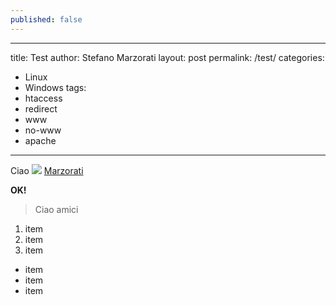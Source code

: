```yaml
---
published: false
---
```


---
title: Test
author: Stefano Marzorati
layout: post
permalink: /test/
categories:
  - Linux
  - Windows
tags:
  - htaccess
  - redirect
  - www
  - no-www
  - apache
---
Ciao
![](/http://images.esellerpro.com/2581/I/151/930/J_H%20EDGAR%20WHITE%20%281%29.jpg)
[Marzorati](http://marzorati.co "Link di TEST")

**OK!**
> Ciao amici

1. item
2. item
3. item

- item
- item
- item


